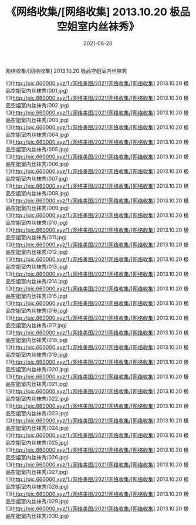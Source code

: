 ﻿---
layout: post
title:  《网络收集/[网络收集] 2013.10.20 极品空姐室内丝袜秀》
date:   2021-06-20
img: http://pic.660000.xyz/1:/网络美图/2021/网络收集/[网络收集] 2013.10.20 极品空姐室内丝袜秀/000.jpg
categories: [美女, 清纯, 唯美]
---

网络收集/[网络收集] 2013.10.20 极品空姐室内丝袜秀

 ![](http://pic.660000.xyz/1:/网络美图/2021/网络收集/[网络收集] 2013.10.20 极品空姐室内丝袜秀/001.jpg) <br>![](http://pic.660000.xyz/1:/网络美图/2021/网络收集/[网络收集] 2013.10.20 极品空姐室内丝袜秀/002.jpg) <br>![](http://pic.660000.xyz/1:/网络美图/2021/网络收集/[网络收集] 2013.10.20 极品空姐室内丝袜秀/003.jpg) <br>![](http://pic.660000.xyz/1:/网络美图/2021/网络收集/[网络收集] 2013.10.20 极品空姐室内丝袜秀/004.jpg) <br>![](http://pic.660000.xyz/1:/网络美图/2021/网络收集/[网络收集] 2013.10.20 极品空姐室内丝袜秀/005.jpg) <br>![](http://pic.660000.xyz/1:/网络美图/2021/网络收集/[网络收集] 2013.10.20 极品空姐室内丝袜秀/006.jpg) <br>![](http://pic.660000.xyz/1:/网络美图/2021/网络收集/[网络收集] 2013.10.20 极品空姐室内丝袜秀/007.jpg) <br>![](http://pic.660000.xyz/1:/网络美图/2021/网络收集/[网络收集] 2013.10.20 极品空姐室内丝袜秀/008.jpg) <br>![](http://pic.660000.xyz/1:/网络美图/2021/网络收集/[网络收集] 2013.10.20 极品空姐室内丝袜秀/009.jpg) <br>![](http://pic.660000.xyz/1:/网络美图/2021/网络收集/[网络收集] 2013.10.20 极品空姐室内丝袜秀/010.jpg) <br>![](http://pic.660000.xyz/1:/网络美图/2021/网络收集/[网络收集] 2013.10.20 极品空姐室内丝袜秀/011.jpg) <br>![](http://pic.660000.xyz/1:/网络美图/2021/网络收集/[网络收集] 2013.10.20 极品空姐室内丝袜秀/012.jpg) <br>![](http://pic.660000.xyz/1:/网络美图/2021/网络收集/[网络收集] 2013.10.20 极品空姐室内丝袜秀/013.jpg) <br>![](http://pic.660000.xyz/1:/网络美图/2021/网络收集/[网络收集] 2013.10.20 极品空姐室内丝袜秀/014.jpg) <br>![](http://pic.660000.xyz/1:/网络美图/2021/网络收集/[网络收集] 2013.10.20 极品空姐室内丝袜秀/015.jpg) <br>![](http://pic.660000.xyz/1:/网络美图/2021/网络收集/[网络收集] 2013.10.20 极品空姐室内丝袜秀/016.jpg) <br>![](http://pic.660000.xyz/1:/网络美图/2021/网络收集/[网络收集] 2013.10.20 极品空姐室内丝袜秀/017.jpg) <br>![](http://pic.660000.xyz/1:/网络美图/2021/网络收集/[网络收集] 2013.10.20 极品空姐室内丝袜秀/018.jpg) <br>![](http://pic.660000.xyz/1:/网络美图/2021/网络收集/[网络收集] 2013.10.20 极品空姐室内丝袜秀/019.jpg) <br>![](http://pic.660000.xyz/1:/网络美图/2021/网络收集/[网络收集] 2013.10.20 极品空姐室内丝袜秀/020.jpg) <br>![](http://pic.660000.xyz/1:/网络美图/2021/网络收集/[网络收集] 2013.10.20 极品空姐室内丝袜秀/021.jpg) <br>![](http://pic.660000.xyz/1:/网络美图/2021/网络收集/[网络收集] 2013.10.20 极品空姐室内丝袜秀/022.jpg) <br>![](http://pic.660000.xyz/1:/网络美图/2021/网络收集/[网络收集] 2013.10.20 极品空姐室内丝袜秀/023.jpg) <br>![](http://pic.660000.xyz/1:/网络美图/2021/网络收集/[网络收集] 2013.10.20 极品空姐室内丝袜秀/024.jpg) <br>![](http://pic.660000.xyz/1:/网络美图/2021/网络收集/[网络收集] 2013.10.20 极品空姐室内丝袜秀/025.jpg) <br>![](http://pic.660000.xyz/1:/网络美图/2021/网络收集/[网络收集] 2013.10.20 极品空姐室内丝袜秀/026.jpg) <br>![](http://pic.660000.xyz/1:/网络美图/2021/网络收集/[网络收集] 2013.10.20 极品空姐室内丝袜秀/027.jpg) <br>![](http://pic.660000.xyz/1:/网络美图/2021/网络收集/[网络收集] 2013.10.20 极品空姐室内丝袜秀/028.jpg) <br>![](http://pic.660000.xyz/1:/网络美图/2021/网络收集/[网络收集] 2013.10.20 极品空姐室内丝袜秀/029.jpg) <br>![](http://pic.660000.xyz/1:/网络美图/2021/网络收集/[网络收集] 2013.10.20 极品空姐室内丝袜秀/030.jpg) <br>